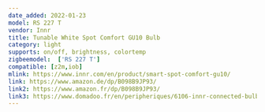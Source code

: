 ```yaml
---
date_added: 2022-01-23
model: RS 227 T
vendor: Innr
title: Tunable White Spot Comfort GU10 Bulb 
category: light
supports: on/off, brightness, colortemp
zigbeemodel:  ['RS 227 T']
compatible: [z2m,iob]
mlink: https://www.innr.com/en/product/smart-spot-comfort-gu10/
link: https://www.amazon.de/dp/B098B9JP93/
link2: https://www.amazon.fr/dp/B098B9JP93/
link3: https://www.domadoo.fr/en/peripheriques/6106-innr-connected-bulb-type-gu10-zigbee-30-pack-of-4-bulbs-adjustable-white-2200k-to-5000k-8718781553319.html
---
```

